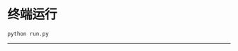 # 终端运行

```shell
python run.py
```
*****************************************************************************************************************************************************************************************************************************************************************************************************************************************************************************************************************************************************************************************************************************************************************************************************************************************************************************************************************************************************************************************************************************************
